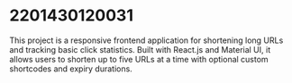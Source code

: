 # 2201430120031
This project is a responsive frontend application for shortening long URLs and tracking basic click statistics. Built with React.js and Material UI, it allows users to shorten up to five URLs at a time with optional custom shortcodes and expiry durations.
